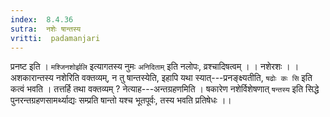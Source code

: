 ```yaml
---
index:  8.4.36
sutra:  नशेः षान्तस्य
vritti:  padamanjari
---
```


प्रनष्ट इति । `मश्जिनशोर्झलि` इत्यागतस्य नुमः `अनिदिताम्` इति नलोपः, व्रश्चादिषत्वम् । । नशेरशः । । अशकारान्तस्य नशेरिति वक्तव्यम्, न तु षान्तस्येति, इहापि यथा स्यात्---प्रनङ्क्ष्यतीति, `षढोः कः सि` इति कत्वं भवति । तत्तर्हि तथा वक्तव्यम् ? नेत्याह---अन्तग्रहणमिति । षकारेण नशेर्विशेषणात् `षन्तस्य` इति सिद्धे पुनरन्तग्रहणसामर्थ्याद्यः सम्प्रति षान्तो यश्च भूतपूर्वः, तस्य भवति प्रतिषेधः ।।
